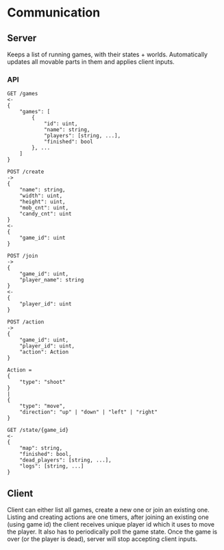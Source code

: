 # Communication

## Server

Keeps a list of running games, with their states + worlds. Automatically updates all
movable parts in them and applies client inputs.

### API

```
GET /games
<-
{
    "games": [
        {
            "id": uint,
            "name": string,
            "players": [string, ...],
            "finished": bool
        }, ...
    ]
}

POST /create
->
{
    "name": string,
    "width": uint,
    "height": uint,
    "mob_cnt": uint,
    "candy_cnt": uint
}
<-
{
    "game_id": uint
}

POST /join
->
{
    "game_id": uint,
    "player_name": string
}
<-
{
    "player_id": uint
}

POST /action
->
{
    "game_id": uint,
    "player_id": uint,
    "action": Action
}

Action =
{
    "type": "shoot"
}
|
{
    "type": "move",
    "direction": "up" | "down" | "left" | "right"
}

GET /state/{game_id}
<-
{
    "map": string,
    "finished": bool,
    "dead_players": [string, ...],
    "logs": [string, ...]
}
```

## Client

Client can either list all games, create a new one or join an existing one. Listing and creating
actions are one timers, after joining an existing one (using game id) the client receives unique
player id which it uses to move the player. It also has to periodically poll the game state.
Once the game is over (or the player is dead), server will stop accepting client inputs.
